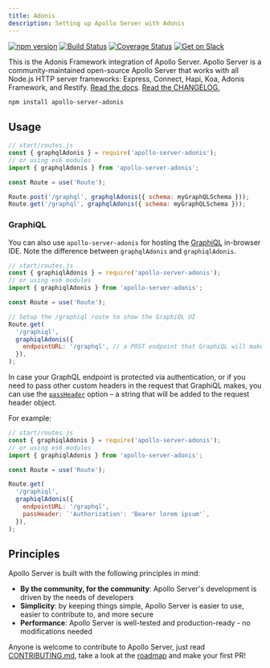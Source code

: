 ```yaml
---
title: Adonis
description: Setting up Apollo Server with Adonis
---
```


[![npm version](https://badge.fury.io/js/apollo-server-core.svg)](https://badge.fury.io/js/apollo-server-core) [![Build Status](https://circleci.com/gh/apollographql/apollo-cache-control-js.svg?style=svg)](https://circleci.com/gh/apollographql/apollo-cache-control-js) [![Coverage Status](https://coveralls.io/repos/github/apollographql/apollo-server/badge.svg?branch=master)](https://coveralls.io/github/apollographql/apollo-server?branch=master) [![Get on Slack](https://img.shields.io/badge/slack-join-orange.svg)](https://www.apollographql.com/#slack)

This is the Adonis Framework integration of Apollo Server. Apollo Server is a community-maintained open-source Apollo Server that works with all Node.js HTTP server frameworks: Express, Connect, Hapi, Koa, Adonis Framework, and Restify. [Read the docs](https://www.apollographql.com/docs/apollo-server/). [Read the CHANGELOG.](https://github.com/apollographql/apollo-server/blob/master/CHANGELOG.md)

```sh
npm install apollo-server-adonis
```

## Usage

```js
// start/routes.js
const { graphqlAdonis } = require('apollo-server-adonis');
// or using es6 modules
import { graphqlAdonis } from 'apollo-server-adonis';

const Route = use('Route');

Route.post('/graphql', graphqlAdonis({ schema: myGraphQLSchema }));
Route.get('/graphql', graphqlAdonis({ schema: myGraphQLSchema }));
```

### GraphiQL

You can also use `apollo-server-adonis` for hosting the [GraphiQL](https://github.com/graphql/graphiql) in-browser IDE. Note the difference between `graphqlAdonis` and `graphiqlAdonis`.

```js
// start/routes.js
const { graphiqlAdonis } = require('apollo-server-adonis');
// or using es6 modules
import { graphiqlAdonis } from 'apollo-server-adonis';

const Route = use('Route');

// Setup the /graphiql route to show the GraphiQL UI
Route.get(
  '/graphiql',
  graphiqlAdonis({
    endpointURL: '/graphql', // a POST endpoint that GraphiQL will make the actual requests to
  }),
);
```

In case your GraphQL endpoint is protected via authentication, or if you need to pass other custom headers in the request that GraphiQL makes, you can use the [`passHeader`](https://github.com/apollographql/apollo-server/blob/v1.0.2/packages/apollo-server-module-graphiql/src/renderGraphiQL.ts#L17) option – a string that will be added to the request header object.

For example:

```js
// start/routes.js
const { graphiqlAdonis } = require('apollo-server-adonis');
// or using es6 modules
import { graphiqlAdonis } from 'apollo-server-adonis';

const Route = use('Route');

Route.get(
  '/graphiql',
  graphiqlAdonis({
    endpointURL: '/graphql',
    passHeader: `'Authorization': 'Bearer lorem ipsum'`,
  }),
);
```

## Principles

Apollo Server is built with the following principles in mind:

- **By the community, for the community**: Apollo Server's development is driven by the needs of developers
- **Simplicity**: by keeping things simple, Apollo Server is easier to use, easier to contribute to, and more secure
- **Performance**: Apollo Server is well-tested and production-ready - no modifications needed

Anyone is welcome to contribute to Apollo Server, just read [CONTRIBUTING.md](https://github.com/apollographql/apollo-server/blob/master/CONTRIBUTING.md), take a look at the [roadmap](https://github.com/apollographql/apollo-server/blob/master/ROADMAP.md) and make your first PR!
